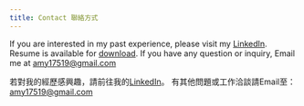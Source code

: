```yaml
---
title: Contact 聯絡方式
---
```


If you are interested in my past experience, please visit my [LinkedIn](https://www.linkedin.com/in/amy17519). Resume is available for [download](https://drive.google.com/file/d/17KYI7IlLkLMRY5iiSL7-tliwQHtRiO-K/view?usp=sharing).
If you have any question or inquiry, Email me at [amy17519@gmail.com](mailto:amy17519@gmail.com)

若對我的經歷感興趣，請前往我的[LinkedIn](https://www.linkedin.com/in/amy17519)。
有其他問題或工作洽談請Email至：[amy17519@gmail.com](mailto:amy17519@gmail.com)

